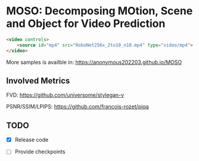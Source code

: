 # MOSO: Decomposing MOtion, Scene and Object for Video Prediction


```HTML
<video controls>
    <source id="mp4" src="RoboNet256x_2to10_n10.mp4" type="video/mp4">
</video>
```

More samples is availble in: https://anonymous202203.github.io/MOSO

## Involved Metrics
FVD: https://github.com/universome/stylegan-v

PSNR/SSIM/LPIPS: https://github.com/francois-rozet/piqa

## TODO
- [x] Release code
- [ ] Provide checkpoints

